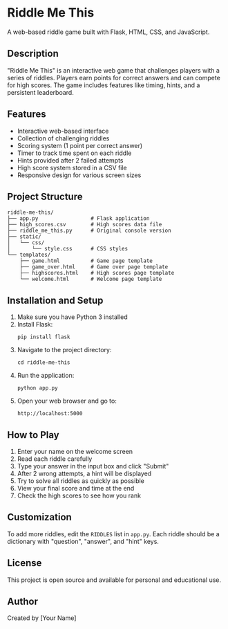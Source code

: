 # Riddle Me This

A web-based riddle game built with Flask, HTML, CSS, and JavaScript.

## Description

"Riddle Me This" is an interactive web game that challenges players with a series of riddles. Players earn points for correct answers and can compete for high scores. The game includes features like timing, hints, and a persistent leaderboard.

## Features

- Interactive web-based interface
- Collection of challenging riddles
- Scoring system (1 point per correct answer)
- Timer to track time spent on each riddle
- Hints provided after 2 failed attempts
- High score system stored in a CSV file
- Responsive design for various screen sizes

## Project Structure

```
riddle-me-this/
├── app.py                 # Flask application
├── high_scores.csv        # High scores data file
├── riddle_me_this.py      # Original console version
├── static/
│   └── css/
│       └── style.css      # CSS styles
└── templates/
    ├── game.html          # Game page template
    ├── game_over.html     # Game over page template
    ├── highscores.html    # High scores page template
    └── welcome.html       # Welcome page template
```

## Installation and Setup

1. Make sure you have Python 3 installed
2. Install Flask:
   ```
   pip install flask
   ```
3. Navigate to the project directory:
   ```
   cd riddle-me-this
   ```
4. Run the application:
   ```
   python app.py
   ```
5. Open your web browser and go to:
   ```
   http://localhost:5000
   ```

## How to Play

1. Enter your name on the welcome screen
2. Read each riddle carefully
3. Type your answer in the input box and click "Submit"
4. After 2 wrong attempts, a hint will be displayed
5. Try to solve all riddles as quickly as possible
6. View your final score and time at the end
7. Check the high scores to see how you rank

## Customization

To add more riddles, edit the `RIDDLES` list in `app.py`. Each riddle should be a dictionary with "question", "answer", and "hint" keys.

## License

This project is open source and available for personal and educational use.

## Author

Created by [Your Name]
